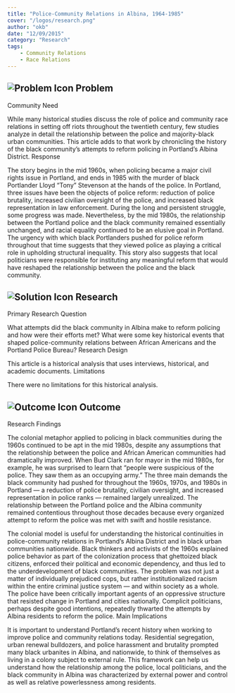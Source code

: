 ```yaml
---
title: "Police-Community Relations in Albina, 1964-1985"
cover: "/logos/research.png"
author: "okb"
date: "12/09/2015"
category: "Research"
tags:
    - Community Relations
    - Race Relations
---
```



## ![Problem Icon](https://github.com/google/material-design-icons/raw/master/alert/1x_web/ic_error_outline_black_48dp.png "Problem") Problem

Community Need

While many historical studies discuss the role of police and community race relations in setting off riots throughout the twentieth century, few studies analyze in detail the relationship between the police and majority-black urban communities. This article adds to that work by chronicling the history of the black community’s attempts to reform policing in Portland’s Albina District.
Response

The story begins in the mid 1960s, when policing became a major civil rights issue in Portland, and ends in 1985 with the murder of black Portlander Lloyd “Tony” Stevenson at the hands of the police. In Portland, three issues have been the objects of police reform: reduction of police brutality, increased civilian oversight of the police, and increased black representation in law enforcement. During the long and persistent struggle, some progress was made. Nevertheless, by the mid 1980s, the relationship between the Portland police and the black community remained essentially unchanged, and racial equality continued to be an elusive goal in Portland. The urgency with which black Portlanders pushed for police reform throughout that time suggests that they viewed police as playing a critical role in upholding structural inequality. This story also suggests that local politicians were responsible for instituting any meaningful reform that would have reshaped the relationship between the police and the black community.

## ![Solution Icon](https://github.com/google/material-design-icons/raw/master/action/1x_web/ic_lightbulb_outline_black_48dp.png "Solution") Research

Primary Research Question

What attempts did the black community in Albina make to reform policing and how were their efforts met? What were some key historical events that shaped police-community relations between African Americans and the Portland Police Bureau?
Research Design

This article is a historical analysis that uses interviews, historical, and academic documents.
Limitations

There were no limitations for this historical analysis.

## ![Outcome Icon](https://github.com/google/material-design-icons/raw/master/action/1x_web/ic_view_list_black_48dp.png "Outcome") Outcome

Research Findings

The colonial metaphor applied to policing in black communities during the 1960s continued to be apt in the mid 1980s, despite any assumptions that the relationship between the police and African American communities had dramatically improved. When Bud Clark ran for mayor in the mid 1980s, for example, he was surprised to learn that “people were suspicious of the police. They saw them as an occupying army.” The three main demands the black community had pushed for throughout the 1960s, 1970s, and 1980s in Portland — a reduction of police brutality, civilian oversight, and increased representation in police ranks — remained largely unrealized. The relationship between the Portland police and the Albina community remained contentious throughout those decades because every organized attempt to reform the police was met with swift and hostile resistance.

The colonial model is useful for understanding the historical continuities in police-community relations in Portland’s Albina District and in black urban communities nationwide. Black thinkers and activists of the 1960s explained police behavior as part of the colonization process that ghettoized black citizens, enforced their political and economic dependency, and thus led to the underdevelopment of black communities. The problem was not just a matter of individually prejudiced cops, but rather institutionalized racism within the entire criminal justice system — and within society as a whole. The police have been critically important agents of an oppressive structure that resisted change in Portland and cities nationally. Complicit politicians, perhaps despite good intentions, repeatedly thwarted the attempts by Albina residents to reform the police.
Main Implications

It is important to understand Portland’s recent history when working to improve police and community relations today. Residential segregation, urban renewal bulldozers, and police harassment and brutality prompted many black urbanites in Albina, and nationwide, to think of themselves as living in a colony subject to external rule. This framework can help us understand how the relationship among the police, local politicians, and the black community in Albina was characterized by external power and control as well as relative powerlessness among residents.